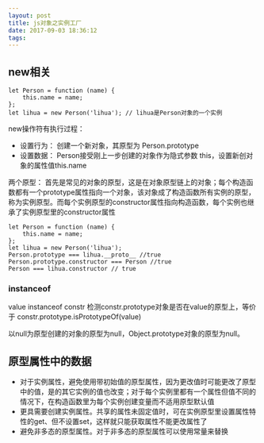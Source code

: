 ```yaml
---
layout: post
title: js对象之实例工厂
date: 2017-09-03 18:36:12
tags:
---
```

## new相关
```
let Person = function (name) {
    this.name = name;
};
let lihua = new Person('lihua'); // lihua是Person对象的一个实例
```
new操作符有执行过程：
+ 设置行为： 创建一个新对象，其原型为 Person.prototype
+ 设置数据： Person接受刚上一步创建的对象作为隐式参数 this，设置新创对象的属性值this.name

<!-- more -->
两个原型： 首先是常见的对象的原型，这是在对象原型链上的对象；每个构造函数都有一个prototype属性指向一个对象，该对象成了构造函数所有实例的原型，称为实例原型。而每个实例原型的constructor属性指向构造函数，每个实例也继承了实例原型里的constructor属性
```
let Person = function (name) {
    this.name = name;
};
let lihua = new Person('lihua');
Person.prototype === lihua.__proto__ //true
Person.prototype.constructor === Person //true 
Person === lihua.constructor // true
```

### instanceof
value instanceof constr  检测constr.prototype对象是否在value的原型上，等价于 constr.prototype.isPrototypeOf(value)

以null为原型创建的对象的原型为null，Object.prototype对象的原型为null。

## 原型属性中的数据
+ 对于实例属性，避免使用带初始值的原型属性，因为更改值时可能更改了原型中的值，是的其它实例的值也改变；对于每个实例里都有一个属性但值不同的情况下，在构造函数里为每个实例创建变量而不适用原型默认值
+ 更具需要创建实例属性。共享的属性未固定值时，可在实例原型里设置属性特性的get、但不设置set，这样就只能获取属性不能更改属性了
+ 避免非多态的原型属性。对于非多态的原型属性可以使用常量来替换